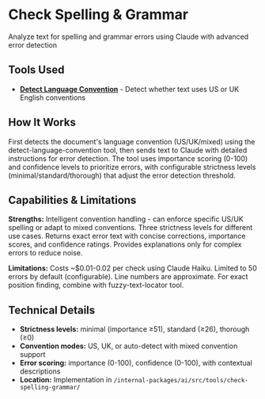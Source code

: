 # Check Spelling & Grammar

Analyze text for spelling and grammar errors using Claude with advanced error detection

## Tools Used

- **[Detect Language Convention](/tools/detect-language-convention)** - Detect whether text uses US or UK English conventions

## How It Works

First detects the document's language convention (US/UK/mixed) using the detect-language-convention tool, then sends text to Claude with detailed instructions for error detection. The tool uses importance scoring (0-100) and confidence levels to prioritize errors, with configurable strictness levels (minimal/standard/thorough) that adjust the error detection threshold.

## Capabilities & Limitations

**Strengths:** Intelligent convention handling - can enforce specific US/UK spelling or adapt to mixed conventions. Three strictness levels for different use cases. Returns exact error text with concise corrections, importance scores, and confidence ratings. Provides explanations only for complex errors to reduce noise.

**Limitations:** Costs ~$0.01-0.02 per check using Claude Haiku. Limited to 50 errors by default (configurable). Line numbers are approximate. For exact position finding, combine with fuzzy-text-locator tool.

## Technical Details

- **Strictness levels:** minimal (importance ≥51), standard (≥26), thorough (≥0)
- **Convention modes:** US, UK, or auto-detect with mixed convention support
- **Error scoring:** importance (0-100), confidence (0-100), with contextual descriptions
- **Location:** Implementation in `/internal-packages/ai/src/tools/check-spelling-grammar/`
